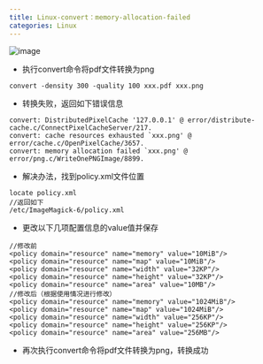 ```yaml
---
title: Linux-convert：memory-allocation-failed
categories: Linux
---
```

![image](https://upload-images.jianshu.io/upload_images/15325592-35e88577d6508da1.jpg?imageMogr2/auto-orient/strip%7CimageView2/2/w/1240)
<!-- more -->

- 执行convert命令将pdf文件转换为png

```
convert -density 300 -quality 100 xxx.pdf xxx.png
```

- 转换失败，返回如下错误信息

```
convert: DistributedPixelCache '127.0.0.1' @ error/distribute-cache.c/ConnectPixelCacheServer/217.
convert: cache resources exhausted `xxx.png' @ error/cache.c/OpenPixelCache/3657.
convert: memory allocation failed `xxx.png' @ error/png.c/WriteOnePNGImage/8899.
```

- 解决办法，找到policy.xml文件位置

```
locate policy.xml
//返回如下
/etc/ImageMagick-6/policy.xml
```

- 更改以下几项配置信息的value值并保存

```
//修改前
<policy domain="resource" name="memory" value="10MiB"/>
<policy domain="resource" name="map" value="10MiB"/>
<policy domain="resource" name="width" value="32KP"/>
<policy domain="resource" name="height" value="32KP"/>
<policy domain="resource" name="area" value="10MB"/>
//修改后（根据使用情况进行修改）
<policy domain="resource" name="memory" value="1024MiB"/>
<policy domain="resource" name="map" value="1024MiB"/>
<policy domain="resource" name="width" value="256KP"/>
<policy domain="resource" name="height" value="256KP"/>
<policy domain="resource" name="area" value="256MB"/>
```

- 再次执行convert命令将pdf文件转换为png，转换成功


